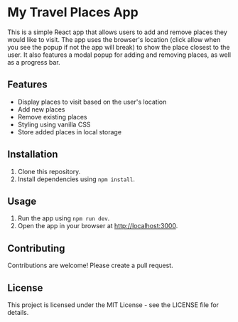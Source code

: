 # My Travel Places App

This is a simple React app that allows users to add and remove places they would like to visit. The app uses the browser's location (click allow when you see the popup if not the app will break) to show the place closest to the user. It also features a modal popup for adding and removing places, as well as a progress bar.

## Features

- Display places to visit based on the user's location
- Add new places
- Remove existing places
- Styling using vanilla CSS
- Store added places in local storage

## Installation

1. Clone this repository.
2. Install dependencies using `npm install`.

## Usage

1. Run the app using `npm run dev`.
2. Open the app in your browser at [http://localhost:3000](http://localhost:3000).

## Contributing

Contributions are welcome! Please create a pull request.

## License

This project is licensed under the MIT License - see the LICENSE file for details.
